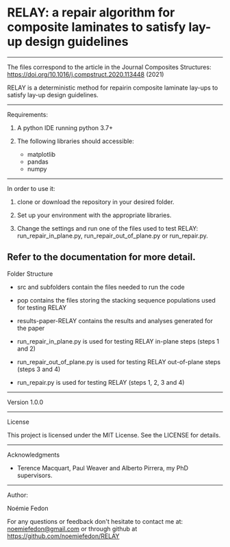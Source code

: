 # RELAY: a repair algorithm for composite laminates to satisfy lay-up design guidelines


--------------------------------------------------------------------------

The files correspond to the article in the Journal Composites Structures: 
https://doi.org/10.1016/j.compstruct.2020.113448 (2021)

RELAY is a deterministic method for repairin composite laminate lay-ups to satisfy 
lay-up design guidelines.

--------------------------------------------------------------------------
Requirements:

1. A python IDE running python 3.7+

2. The following libraries should accessible:

	- matplotlib
	- pandas
	- numpy

---------------------------------------------------------------------------
In order to use it:

1. clone or download the repository in your desired folder.

2. Set up your environment with the appropriate libraries.

3. Change the settings and run one of the files used to test RELAY: 
run_repair_in_plane.py, run_repair_out_of_plane.py or run_repair.py.

Refer to the documentation for more detail.
--------------------------------------------------------------------------
Folder Structure

- src and subfolders contain the files needed to run the code

- pop contains the files storing the stacking sequence populations used for testing RELAY

- results-paper-RELAY contains the results and analyses generated for the paper 

- run_repair_in_plane.py is used for testing RELAY in-plane steps (steps 1 and 2)

- run_repair_out_of_plane.py is used for testing RELAY out-of-plane steps (steps 3 and 4)

- run_repair.py is used for testing RELAY (steps 1, 2, 3 and 4)

--------------------------------------------------------------------------
Version 1.0.0

--------------------------------------------------------------------------
License

This project is licensed under the MIT License. See the LICENSE for details.

--------------------------------------------------------------------------
Acknowledgments

- Terence Macquart, Paul Weaver and Alberto Pirrera, my PhD supervisors.

--------------------------------------------------------------------------
Author:

Noémie Fedon

For any questions or feedback don't hesitate to contact me at: noemiefedon@gmail.com
or through github at https://github.com/noemiefedon/RELAY
